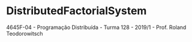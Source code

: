 # DistributedFactorialSystem
4645F-04 - Programação Distribuída - Turma 128 - 2019/1 - Prof. Roland Teodorowitsch
